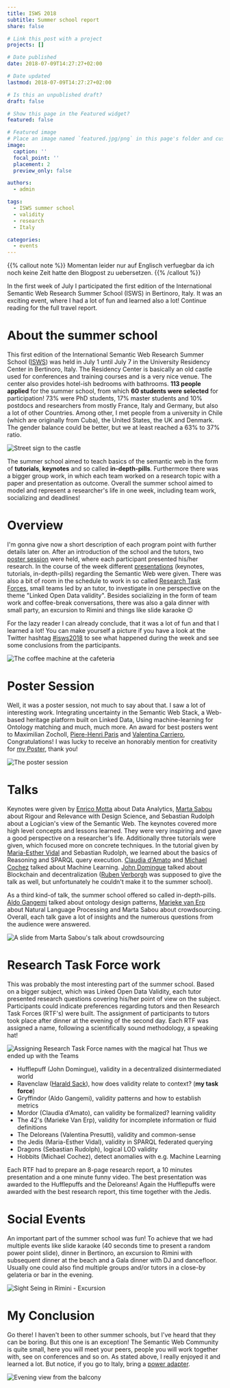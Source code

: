 ```yaml
---
title: ISWS 2018
subtitle: Summer school report
share: false

# Link this post with a project
projects: []

# Date published
date: 2018-07-09T14:27:27+02:00

# Date updated
lastmod: 2018-07-09T14:27:27+02:00

# Is this an unpublished draft?
draft: false

# Show this page in the Featured widget?
featured: false

# Featured image
# Place an image named `featured.jpg/png` in this page's folder and customize its options here.
image:
  caption: ''
  focal_point: ''
  placement: 2
  preview_only: false

authors:
  - admin

tags:
  - ISWS summer school
  - validity
  - research
  - Italy

categories:
  - events
---
```


{{% callout note %}} Momentan leider nur auf Englisch verfuegbar da ich noch keine Zeit hatte den Blogpost zu uebersetzen. {{% /callout %}}

In the first week of July I participated the first edition of the International Semantic Web Research Summer School (ISWS) in Bertinoro, Italy.
It was an exciting event, where I had a lot of fun and learned also a lot!
Continue reading for the full travel report.

<!--more-->

# About the summer school
This first edition of the International Semantic Web Research Summer School ([ISWS](http://isws2018.semanticwebschool.org/)) was held in July 1 until July 7 in the University Residency Center in Bertinoro, Italy. 
The Residency Center is basically an old castle used for conferences and training courses and is a very nice venue. The center also provides hotel-ish bedrooms with bathrooms.
**113 people applied** for the summer school, from which **60 students were selected** for participation! 73% were PhD students, 17% master students and 10% postdocs and researchers from mostly France, Italy and Germany, but also a lot of other Countries.
Among other, I met people from a university in Chile (which are originally from Cuba), the United States, the UK and Denmark. The gender balance could be better, but we at least reached a 63% to 37% ratio.

![Street sign to the castle](isws/2018-07-09-isws-castle-sign.jpg)

The summer school aimed to teach basics of the semantic web in the form of **tutorials**, **keynotes** and so called **in-depth-pills**. 
Furthermore there was a bigger group work, in which each team worked on a research topic with a paper and presentation as outcome.
Overall the summer school aimed to model and represent a researcher's life in one week, including team work, socializing and deadlines!

# Overview
I'm gonna give now a short description of each program point with further details later on.
After an introduction of the school and the tutors, two [poster session](#poster-session) were held, where each participant presented his/her research. 
In the course of the week different [presentations](#talks) (keynotes, tutorials, in-depth-pills) regarding the Semantic Web were given.
There was also a bit of room in the schedule to work in so called [Research Task Forces](#research-task-force-work), small teams led by an tutor, to investigate in one perspective on the theme "Linked Open Data validity". Besides socializing in the form of team work and coffee-break conversations, there was also a gala dinner with small party, an excursion to Rimini and things like slide karaoke 😉

For the lazy reader I can already conclude, that it was a lot of fun and that I learned a lot!
You can make yourself a picture if you have a look at the Twitter hashtag [#isws2018](https://twitter.com/search?src=typd&q=%23isws2018) to see what happened during the week and see some conclusions from the participants.

![The coffee machine at the cafeteria](isws/2018-07-09-isws-coffee-machine.jpg)

# Poster Session
Well, it was a poster session, not much to say about that. I saw a lot of interesting work. Integrating uncertainty in the Semantic Web Stack, a Web-based heritage platform built on Linked Data, Using machine-learning for Ontology matching and much, much more.
An award for best posters went to Maximilian Zocholl, [Piere-Henri Paris](https://twitter.com/phparis2) and [Valentina Carriero](https://twitter.com/vale_carriero), Congratulations! 
I was lucky to receive an honorably mention for creativity for [my Poster](https://sven-lieber.org/en/2018/07/02/isws-2018-poster/), thank you!

![The poster session](isws/2018-07-09-isws-poster-session.jpg)

# Talks
Keynotes were given by [Enrico Motta](http://people.kmi.open.ac.uk/motta/) about Data Analytics, 
[Marta Sabou](https://twitter.com/martasabou) about Rigour and Relevance with Design Science, 
and Sebastian Rudolph about a Logician's view of the Semantic Web.
The keynotes covered more high level concepts and lessons learned. They were very inspiring and gave a good perspective on a researcher's life.
Additionally three tutorials were given, which focused more on concrete techniques. 
In the tutorial given by [Maria-Esther Vidal](https://twitter.com/Maria11576561) and Sebastian Rudolph, we learned about the basics of Reasoning and SPARQL query execution. 
[Claudia d'Amato](https://twitter.com/cldamat) and [Michael Cochez](http://users.jyu.fi/~miselico/) talked about Machine Learning. 
[John Domingue](https://twitter.com/johndmk) talked about Blockchain and decentralization ([Ruben Verborgh](https://twitter.com/rubenverborgh) was supposed to give the talk as well, but unfortunately he couldn't make it to the summer school).

As a third kind-of talk, the summer school offered so called in-depth-pills. [Aldo Gangemi](https://twitter.com/aldogangemi) talked about ontology design patterns, [Marieke van Erp](https://twitter.com/merpeltje) about Natural Language Processing and Marta Sabou about crowdsourcing.
Overall, each talk gave a lot of insights and the numerous questions from the audience were answered.

![A slide from Marta Sabou's talk about crowdsourcing](isws/2018-07-09-isws-marta-sabou-talk.jpg)

# Research Task Force work
This was probably the most interesting part of the summer school. 
Based on a bigger subject, which was Linked Open Data Validity, each tutor presented research questions covering his/her point of view on the subject.
Participants could indicate preferences regarding tutors and then Research Task Forces (RTF's) were built.
The assignment of participants to tutors took place after dinner at the evening of the second day. Each RTF was assigned a name, following a scientifically sound methodology, a speaking hat!

![Assigning Research Task Force names with the magical hat](isws/2018-07-09-isws-research-task-force-selection.jpg)
Thus we ended up with the Teams 
 
* Hufflepuff (John Domingue), validity in a decentralized disintermediated world
* Ravenclaw ([Harald Sack](https://twitter.com/lysander07)), how does validity relate to context? (**my task force**)
* Gryffindor (Aldo Gangemi), validity patterns and how to establish metrics
* Mordor (Claudia d'Amato), can validity be formalized? learning validity
* The 42's (Marieke Van Erp), validity for incomplete information or fluid definitions
* The Deloreans (Valentina Presutti), validity and common-sense
* the Jedis (Maria-Esther Vidal), validity in SPARQL federated querying
* Dragons (Sebastian Rudolph), logical LOD validity
* Hobbits (Michael Cochez), detect anomalies with e.g. Machine Learning

Each RTF had to prepare an 8-page research report, a 10 minutes presentation and a one minute funny video.
The best presentation was awarded to the Hufflepuffs and the Deloreans!
Again the Hufflepuffs were awarded with the best research report, this time together with the Jedis.

# Social Events
An important part of the summer school was fun! 
To achieve that we had multiple events like slide karaoke (40 seconds time to present a random power point slide), dinner in Bertinoro, an excursion to Rimini with subsequent dinner at the beach and a Gala dinner with DJ and dancefloor.
Usually one could also find multiple groups and/or tutors in a close-by gelateria or bar in the evening.

![Sight Seing in Rimini - Excursion](isws/2018-07-09-isws-excursion-rimini.jpg)

# My Conclusion
Go there! I haven't been to other summer schools, but I've heard that they can be boring. But this one is an exception!
The Semantic Web Community is quite small, here you will meet your peers, people you will work together with, see on conferences and so on.
As stated above, I really enjoyed it and learned a lot.
But notice, if you go to Italy, bring a [power adapter](https://twitter.com/SvenLieber/status/1013457307282309121).

![Evening view from the balcony](isws/2018-07-09-isws-last-day-sunset.jpg)
